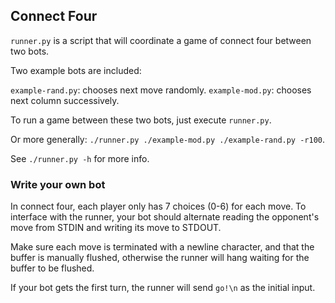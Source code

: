 ## Connect Four

`runner.py` is a script that will coordinate a game of connect four between two bots.

Two example bots are included:

`example-rand.py`: chooses next move randomly.
`example-mod.py`: chooses next column successively.

To run a game between these two bots, just execute `runner.py`.

Or more generally: `./runner.py ./example-mod.py ./example-rand.py -r100`.

See `./runner.py -h` for more info.


### Write your own bot

In connect four, each player only has 7 choices (0-6) for each move. To interface with the runner,
your bot should alternate reading the opponent's move from STDIN and writing its move to STDOUT.

Make sure each move is terminated with a newline character, and that the buffer is manually
flushed, otherwise the runner will hang waiting for the buffer to be flushed.

If your bot gets the first turn, the runner will send `go!\n` as the initial input.
